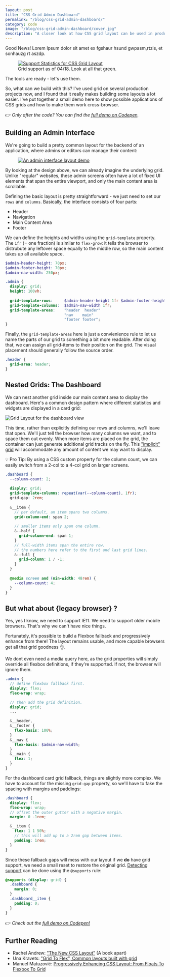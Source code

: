 ```yaml
---
layout: post
title: "CSS Grid Admin Dashboard"
permalink: "/blog/css-grid-admin-dashboard/"
category: code
image: "/blog/css-grid-admin-dashboard/cover.jpg"
description: "A closer look at how CSS grid layout can be used in production today, including fallback styles for flexbox."
---
```


<p class="lead">Good News! Lorem Ipsum dolor sit amet ex fgshaur hsund gwpasm,rtzis, et sonhauzg rt aszdp.</p>

<figure class="extend">
  <a href="https://caniuse.com/#search=grid">
    <img src="caniuse_grid.png" alt="Support Statistics for CSS Grid Layout" />
  </a>
  <figcaption>Grid support as of 04/18. Look at all that green.</figcaption>
</figure>

The tools are ready - let's use them.

So, what can we build with this? I've used grid on several production projects now, and I found that it really makes building some layouts a lot easier. I've put together a small demo here to show possible applications of CSS grids and how to make them work cross-browser. 

👉 *Only after the code? You can find the [full demo on Codepen](https://codepen.io/mxbck/pen/5be32fd8e3ca7b6b2f5108ba7d22debd).*

## Building an Admin Interface

We're going to build a pretty common layout for the backend of an application, where admins or editors can manage their content:

<figure class="extend">
    <a href="https://codepen.io/mxbck/pen/5be32fd8e3ca7b6b2f5108ba7d22debd" target="_blank" rel="noopener noreferrer">
        <img src="admin.png" alt="An admin interface layout demo" />
    </a>
</figure>

By looking at the design above, we can already imagine the underlying grid. Unlike "regular" websites, these admin screens often have a lot of fixed UI elements that span the entire viewport, and only the main content area is scrollable.

Defining the basic layout is pretty straightforward - we just need to set our `rows` and `columns`. Basically, the interface consists of four parts:

* Header
* Navigation
* Main Content Area
* Footer 

We can define the heights and widths using the `grid-template` property. The `1fr` (= one fraction) is similar to `flex-grow`: it tells the browser to distrubute any leftover space equally to the middle row, so the main content takes up all available space.

```scss
$admin-header-height: 70px;
$admin-footer-height: 70px;
$admin-nav-width: 250px;

.admin {
  display: grid;
  height: 100vh;
  
  grid-template-rows:     $admin-header-height 1fr $admin-footer-height;
  grid-template-columns:  $admin-nav-width 1fr;
  grid-template-areas:    "header  header"
                          "nav    main"
                          "footer footer";
}
```
Finally, the `grid-template-areas` here is just a convienience rule to let us name the parts of our grid to something a bit more readable. After doing that, we can assign all grid-items to their position on the grid. The visual placement should generally follow the source order.

```css
.header {
  grid-area: header;
}
```

## Nested Grids: The Dashboard

We can nest another grid inside our main content area to display the dashboard. Here's a common design pattern where different statistics and widgets are displayed in a card grid:

![Grid Layout for the dashboard view](dashboard_grid.png)

This time, rather than explicitly defining our rows and columns, we'll leave that open. We'll just tell the browser how many columns we want, and to space them out evenly. When more items are placed on the grid, the container can just generate additional grid tracks on the fly. This ["implicit" grid](https://www.w3.org/TR/css-grid-1/#implicit-grids) will accommodate any amount of content we may want to display.

💡 Pro Tip: By using a CSS custom property for the column count, we can easily switch from a 2-col to a 4-col grid on larger screens.

```scss
.dashboard {
  --column-count: 2;
  
  display: grid;
  grid-template-columns: repeat(var(--column-count), 1fr);
  grid-gap: 2rem;
  
  &__item {
    // per default, an item spans two columns.
    grid-column-end: span 2;
    
    // smaller items only span one column.
    &--half {
      grid-column-end: span 1;
    }
    // full-width items span the entire row.
    // the numbers here refer to the first and last grid lines.
    &--full {
      grid-column: 1 / -1;
    }
  }
  
  @media screen and (min-width: 48rem) {
    --column-count: 4;
  }
}
```

## But what about {legacy browser} ?

Yes, yes I know, we need to support IE11. We need to support older mobile browsers. That's why we can't have nice things. 

Fortunately, it's possible to build a Flexbox fallback and progressively enhance from there! The layout remains usable, and more capable browsers get all that grid goodness 👌. 

We dont even need a media query here, as the grid properties will simply override all flexbox definitions, if they're supported. If not, the browser will ignore them.

```scss
.admin {
  // define flexbox fallback first.
  display: flex;
  flex-wrap: wrap;

  // then add the grid definition.
  display: grid;
  ...

  &__header,
  &__footer {
    flex-basis: 100%;
  }
  &__nav {
    flex-basis: $admin-nav-width;
  }
  &__main {
    flex: 1;
  }
}
```

For the dashboard card grid fallback, things are slightly more complex. We have to account for the missing `grid-gap` property, so we'll have to fake the spacing with margins and paddings:

```scss
.dashboard {
  display: flex;
  flex-wrap: wrap;
  // offset the outer gutter with a negative margin.
  margin: 0 -1rem;

  &__item {
    flex: 1 1 50%;
    // this will add up to a 2rem gap between items.
    padding: 1rem;
  }
}
```

Since these fallback gaps will mess with our layout if we **do** have grid support, we need a small reset to restore the original grid. [Detecting support](https://developer.mozilla.org/en-US/docs/Web/CSS/@supports) can be done using the `@supports` rule:

```scss 
@supports (display: grid) {
  .dashboard {
    margin: 0;
  }
  .dashboard__item {
    padding: 0;
  }
}
```

👉 *Check out the [full demo on Codepen!](https://codepen.io/mxbck/pen/5be32fd8e3ca7b6b2f5108ba7d22debd)*

## Further Reading

* Rachel Andrew: ["The New CSS Layout"](https://abookapart.com/products/the-new-css-layout) (A book apart)
* Una Kravets: ["Grid To Flex", Common layouts built with grid](http://www.gridtoflex.com/)
* Manuel Matuzović: [Progressively Enhancing CSS Layout: From Floats To Flexbox To Grid](https://www.smashingmagazine.com/2017/07/enhancing-css-layout-floats-flexbox-grid)